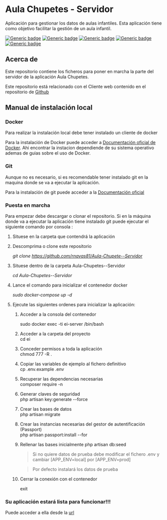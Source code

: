 
# Aula Chupetes - Servidor
Aplicación para gestionar los datos de aulas infantiles.
Esta aplicación tiene como objetivo facilitar la gestión de un aula infantil.

[![Generic badge](https://img.shields.io/badge/Laravel-8.12-red.svg)](https://laravel.com)
[![Generic badge](https://img.shields.io/badge/Passport-10.1-orange.svg)](https://laravel.com/docs/8.x/passport) 
[![Generic badge](https://img.shields.io/badge/PHP-8.0.2-blue.svg)](https://www.php.net) 
[![Generic badge](https://img.shields.io/badge/MariaDB-10.5.8-green.svg)](https://mariadb.org) 
[![Generic badge](https://img.shields.io/badge/Docker-3.8-42b983.svg)](https://www.docker.com/) 

## Acerca de 
Este repositorio contiene los ficheros para poner en marcha la parte del servidor de la aplicación Aula Chupetes.

Este repositorio está relacionado con el Cliente web contenido en el repositorio de [Github](https://github.com/rnavas81/Aula-Chupete--Cliente)

## Manual de instalación local

### Docker
Para realizar la instalación local debe tener instalado un cliente de docker

Para la instalación de Docker puede acceder a [Documentación oficial de Docker](https://docs.docker.com/get-docker/). Ahi encontrar la instacion dependiende de su sistema operativo ademas de guias sobre el uso de Docker.

### Git
Aunque no es necesario, si es recomendable tener instalado git en la maquina donde se va a ejecutar la aplicación.

Para la instalación de git puede acceder a la [Documentación oficial](https://git-scm.com/book/en/v2/Getting-Started-Installing-Git)

### Puesta en marcha
Para empezar debe descargar o clonar el repositorio.
Si en la máquina donde va a ejecutar la aplicación tiene instalado git puede ejecutar el siguiente comando por consola :
1. Situese en la carpeta que contendrá la aplicación

2. Descomprima o clone este repositorio

    *git clone https://github.com/rnavas81/Aula-Chupete--Servidor*

3. Situese dentro de la carpeta Aula-Chupetes--Servidor

    *cd Aula-Chupetes--Servidor*

4. Lance el comando para inicializar el contenedor docker

    *sudo docker-compose up -d*

5. Ejecute las siguientes ordenes para inicializar la aplicación:   
    1. Acceder a la consola del contenedor
    
        sudo docker exec -ti ei-server /bin/bash

    1. Acceder a la carpeta del proyecto    
          cd ei

    1. Conceder permisos a toda la aplicación   
        chmod 777 -R .
    
    1. Copiar las variables de ejemplo al fichero definitivo   
        cp .env.example .env
    
    1. Recuperar las dependencias necesarias  
        composer require -n
    
    1. Generar claves de seguridad  
        php artisan key:generate --force
    
    1. Crear las bases de datos  
        php artisan migrate
    
    1. Crear las instancias necesarias del gestor de autentificación (Passport)  
        php artisan passport:install --for
    
    1. Rellenar las bases inicialmente
        php artisan db:seed

        >Si no quiere datos de prueba debe modificar el fichero .env y cambiar [APP_ENV=local] por [APP_ENV=prod]
        
        >Por defecto instalará los datos de prueba
    
    1. Cerrar la conexión con el contenedor
    
        exit
  

### Su aplicación estará lista para funcionar!!!
Puede acceder a ella desde la [url](http://localhost:1002)
